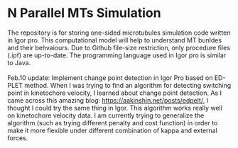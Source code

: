 # N Parallel MTs Simulation
The repository is for storing one-sided microtubules simulation code written in Igor pro. This computational model will help to understand MT bunldes and their behvaiours. 
Due to Github file-size restriction, only procedure files (.ipf) are up-to-date.
The programming language used in Igor pro is similar to Java. <br/>
<br/>
Feb.10 update: Implement change point detection in Igor Pro based on ED-PLET method. When I was trying to find an algorithm for detecting switching point in kinetochore velocity, I learned about change point detection. As I came across this amazing blog: https://aakinshin.net/posts/edpelt/, I thought I could try the same thing in Igor. This algorithm works really well on kinetochore velocity data. I am currently trying to generalize the algorithm (such as trying different penalty and cost function) in order to make it more flexible under different combination of kappa and external forces. 

